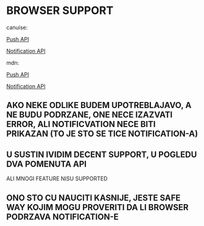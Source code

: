 # BROWSER SUPPORT

canuise:

[Push API](https://caniuse.com/#search=Push%20api)

[Notification API](https://caniuse.com/#search=Web%20Notifications)

mdn:

[Push API](https://developer.mozilla.org/en-US/docs/Web/API/Push_API#Browser_compatibility)

[Notification API](https://developer.mozilla.org/en-US/docs/Web/API/Notifications_API#Browser_compatibility)

## AKO NEKE ODLIKE BUDEM UPOTREBLAJAVO, A NE BUDU PODRZANE, ONE NECE IZAZVATI ERROR, ALI NOTIFICVATION NECE BITI PRIKAZAN (TO JE STO SE TICE NOTIFICATION-A)

## U SUSTIN IVIDIM DECENT SUPPORT, U POGLEDU DVA POMENUTA API

ALI MNOGI FEATURE NISU SUPPORTED

## ONO STO CU NAUCITI KASNIJE, JESTE SAFE WAY KOJIM MOGU PROVERITI DA LI BROWSER PODRZAVA NOTIFICATION-E